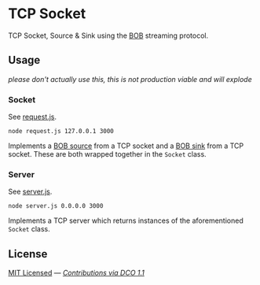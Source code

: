 # TCP Socket

TCP Socket, Source & Sink using the [BOB](https://github.com/Fishrock123/bob) streaming protocol.

## Usage

_please don't actually use this, this is not production viable and will explode_

### Socket

See [request.js](request.js).

```
node request.js 127.0.0.1 3000
```

Implements a [BOB source](https://github.com/Fishrock123/bob/blob/master/reference-source.js) from a TCP socket and a [BOB sink](https://github.com/Fishrock123/bob/blob/master/reference-sink.js) from a TCP socket. These are both wrapped together in the `Socket` class.

### Server

See [server.js](server.js).

```
node server.js 0.0.0.0 3000
```

Implements a TCP server which returns instances of the aforementioned `Socket` class.

## License

[MIT Licensed](license) — _[Contributions via DCO 1.1](contributing.md#developers-certificate-of-origin)_

